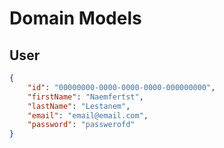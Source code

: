 # Domain Models

## User

```json
{
    "id": "00000000-0000-0000-0000-000000000",
    "firstName": "Naemfertst",
    "lastName": "Lestanem",
    "email": "email@email.com",
    "password": "passwerofd"
}
```

